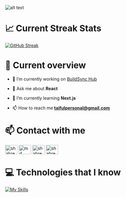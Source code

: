 ![alt text](https://i.ibb.co/ryrJQxR/cover.jpg)

# 📈 Current Streak Stats

[![GitHub Streak](https://github-readme-streak-stats.herokuapp.com?user=Taiful2740&theme=neon&hide_border=true&border_radius=8)](https://git.io/streak-stats)

# 👀 Current overview

- 🔭 I’m currently working on [BuildSync Hub](https://extraordinary-croissant-55d465.netlify.app/)

- 💬 Ask me about **React**

- 🌱 I’m currently learning **Next.js**

- 📫 How to reach me **taifulpersonal@gmail.com**

# 📫 Contact with me

<p align="left">
<a href="https://twitter.com/MarlaYockey" target="blank"><img align="center" src="https://raw.githubusercontent.com/rahuldkjain/github-profile-readme-generator/master/src/images/icons/Social/twitter.svg" alt="shahreyart38896" height="30" width="40" /></a>
<a href="https://www.linkedin.com/in/mdtaifulislam/" target="blank"><img align="center" src="https://raw.githubusercontent.com/rahuldkjain/github-profile-readme-generator/master/src/images/icons/Social/linked-in-alt.svg" alt="md mubtashim shahreyar tonmoy" height="30" width="40" /></a>
<a href="https://www.facebook.com/taifulislam.shapon" target="blank"><img align="center" src="https://raw.githubusercontent.com/rahuldkjain/github-profile-readme-generator/master/src/images/icons/Social/facebook.svg" alt="shahreyar tonmoy" height="30" width="40" /></a>
<a href="https://www.instagram.com/taiful420/" target="blank"><img align="center" src="https://raw.githubusercontent.com/rahuldkjain/github-profile-readme-generator/master/src/images/icons/Social/instagram.svg" alt="shahreyar.tonmoy" height="30" width="40" /></a>
</p>

# 💻 Technologies that I know

[![My Skills](https://skillicons.dev/icons?i=js,html,css,react,git,github,mongodb,firebase,tailwind,express,nodejs)](https://skillicons.dev)

